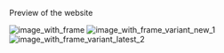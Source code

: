 Preview of the website

![image_with_frame](https://github.com/user-attachments/assets/3d5dd2d6-5a16-402a-9ce3-79eb9e4ec90d)
![image_with_frame_variant_new_1](https://github.com/user-attachments/assets/f4ec483b-db83-4720-966d-97f9b185545e)
![image_with_frame_variant_latest_2](https://github.com/user-attachments/assets/1f973886-0e84-4f78-9261-f0bbe476842c)

